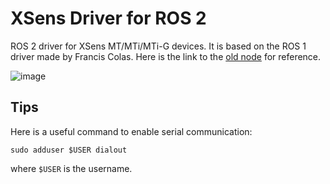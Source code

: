 # XSens Driver for ROS 2

ROS 2 driver for XSens MT/MTi/MTi-G devices. It is based on the ROS 1 driver made by Francis Colas. Here is the link to the [old node]( https://github.com/ethz-asl/ethzasl_xsens_driver) for reference.

![image](https://user-images.githubusercontent.com/502089/234576963-0a2074de-36a0-42db-96d9-e0f20b882ae5.png)


## Tips

Here is a useful command to enable serial communication:

```
sudo adduser $USER dialout
```

where `$USER` is the username.
